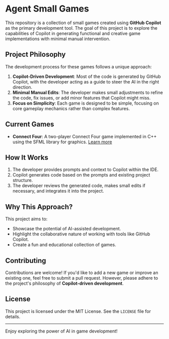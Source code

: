 # Agent Small Games

This repository is a collection of small games created using **GitHub Copilot** as the primary development tool. The goal of this project is to explore the capabilities of Copilot in generating functional and creative game implementations with minimal manual intervention.

## Project Philosophy

The development process for these games follows a unique approach:

1. **Copilot-Driven Development**: Most of the code is generated by GitHub Copilot, with the developer acting as a guide to steer the AI in the right direction.
2. **Minimal Manual Edits**: The developer makes small adjustments to refine the code, fix issues, or add minor features that Copilot might miss.
3. **Focus on Simplicity**: Each game is designed to be simple, focusing on core gameplay mechanics rather than complex features.

## Current Games

- **Connect Four**: A two-player Connect Four game implemented in C++ using the SFML library for graphics. [Learn more](connect4/README.md)

## How It Works

1. The developer provides prompts and context to Copilot within the IDE.
2. Copilot generates code based on the prompts and existing project structure.
3. The developer reviews the generated code, makes small edits if necessary, and integrates it into the project.

## Why This Approach?

This project aims to:

- Showcase the potential of AI-assisted development.
- Highlight the collaborative nature of working with tools like GitHub Copilot.
- Create a fun and educational collection of games.

## Contributing

Contributions are welcome! If you'd like to add a new game or improve an existing one, feel free to submit a pull request. However, please adhere to the project's philosophy of **Copilot-driven development**.

## License

This project is licensed under the MIT License. See the `LICENSE` file for details.

---
Enjoy exploring the power of AI in game development!

